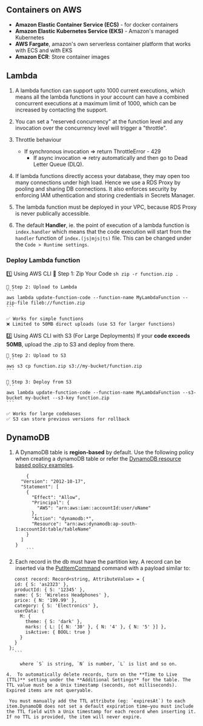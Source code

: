 ## Containers on AWS

-  **Amazon Elastic Container Service (ECS)** - for docker containers
-  **Amazon Elastic Kubernetes Service (EKS)** - Amazon's managed Kubernetes
-  **AWS Fargate**, amazon's own serverless container platform that works with ECS and with EKS
-  **Amazon ECR**: Store container images

## Lambda

1.  A lambda function can support upto 1000 current executions, which means all the lambda functions in your account can have a combined concurrent executions at a maximum limit of 1000, which can be increased by contacting the support.

2.  You can set a "reserved concurrency" at the function level and any invocation over the concurrency level will trigger a "throttle".

3.  Throttle behaviour
    - If synchronous invocation => return ThrottleError - 429
	  - If async invocation => retry automatically and then go to Dead Letter Queue (DLQ).

4.  If lambda functions directly access your database, they may open too many connections under high load. Hence we use a RDS Proxy by pooling and sharing DB connections. It also enforces security by enforcing IAM uthentication and storing credentials in Secrets Manager.

5.  The lambda function must be deployed in your VPC, because RDS Proxy is never publically accessible.

6.  The default **Handler**, ie. the point of execution of a lambda function is `index.handler` which means that the code execution will start from the `handler` function of `index.(js|mjs|ts)` file. This can be changed under the `Code > Runtime settings`.


### Deploy Lambda function

1️⃣ Using AWS CLI
    🔹 Step 1: Zip Your Code
    ```sh
    zip -r function.zip .
    ```

    🔹 Step 2: Upload to Lambda
    ```
    aws lambda update-function-code --function-name MyLambdaFunction --zip-file fileb://function.zip
    ```

    ✅ Works for simple functions
    ❌ Limited to 50MB direct uploads (use S3 for larger functions)

2️⃣ Using AWS CLI with S3 (For Large Deployments)
    If your **code exceeds 50MB**, upload the .zip to S3 and deploy from there.

    🔹 Step 2: Upload to S3
    ```
    aws s3 cp function.zip s3://my-bucket/function.zip
    ```

    🔹 Step 3: Deploy from S3
    ```
    aws lambda update-function-code --function-name MyLambdaFunction --s3-bucket my-bucket --s3-key function.zip
    ```

    ✅ Works for large codebases
    ✅ S3 can store previous versions for rollback



## DynamoDB

1.  A DynamoDB table is **region-based** by default. Use the following policy when creating a dynamoDB table or refer the [DynamoDB resource based policy examples](https://docs.aws.amazon.com/amazondynamodb/latest/developerguide/rbac-examples.html).
    ```
		{
      "Version": "2012-10-17",
      "Statement": [
        {
          "Effect": "Allow",
          "Principal": {
            "AWS": "arn:aws:iam::accountId:user/uName"
          },
          "Action": "dynamodb:*",
          "Resource": "arn:aws:dynamodb:ap-south-1:accountId:table/tableName"
        }
      ]
    }
		```

2.  Each record in the db must have the partition key. A record can be inserted via the [PutItemCommand](https://docs.aws.amazon.com/AWSJavaScriptSDK/v3/latest/client/dynamodb/command/PutItemCommand/) command with a payload similar to:

   ```
	  const record: Record<string, AttributeValue> = {
      id: { S: 'as2323' },
      productId: { S: '12345' },
      name: { S: 'Wireless Headphones' },
      price: { N: '199.99' },
      category: { S: 'Electronics' },
      userData: {
        M: {
          theme: { S: 'dark' },
          marks: { L: [{ N: '30' }, { N: '4' }, { N: '5' }] },
          isActive: { BOOL: true }
        }
      }
    };
	  ```

		where `S` is string, `N` is number, `L` is list and so on.

4.  To automatically delete records, turn on the **Time to Live (TTL)** setting under the **Additional Settings** for the table. The TTL value must be a Unix timestamp (seconds, not milliseconds). Expired items are not queryable.

    You must manually add the TTL attribute (eg: `expiresAt`) to each item.DynamoDB does not set a default expiration time—you must include the TTL field with a Unix timestamp for each record when inserting it. If no TTL is provided, the item will never expire.
